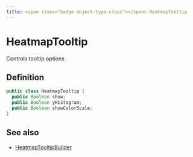 ```yaml
---
title: <span class="badge object-type-class"></span> HeatmapTooltip
---
```

# <span class="badge object-type-class"></span> HeatmapTooltip

Controls tooltip options

## Definition

```java
public class HeatmapTooltip {
  public Boolean show;
  public Boolean yHistogram;
  public Boolean showColorScale;
}
```
## See also

 * <span class="badge builder"></span> [HeatmapTooltipBuilder](./builder-HeatmapTooltipBuilder.md)
